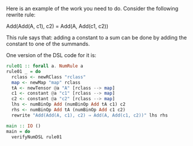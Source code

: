 Here is an example of the work you need to do. Consider the following rewrite rule:

Add(Add(A, c1), c2) = Add(A, Add(c1, c2))

This rule says that: adding a constant to a sum can be done by adding the constant to one of the summands.

One version of the DSL code for it is:

```haskell
rule01 :: forall a. NumRule a
rule01 _ = do
  rclass <- newRClass "rclass"
  map <- newMap "map" rclass
  tA <- newTensor @a "A" [rclass --> map]
  c1 <- constant @a "c1" [rclass --> map]
  c2 <- constant @a "c2" [rclass --> map]
  lhs <- numBinOp Add (numBinOp Add tA c1) c2
  rhs <- numBinOp Add tA (numBinOp Add c1 c2)
  rewrite "Add(Add(A, c1), c2) ⇒ Add(A, Add(c1, c2))" lhs rhs

main :: IO ()
main = do
  verifyNumDSL rule01

```

